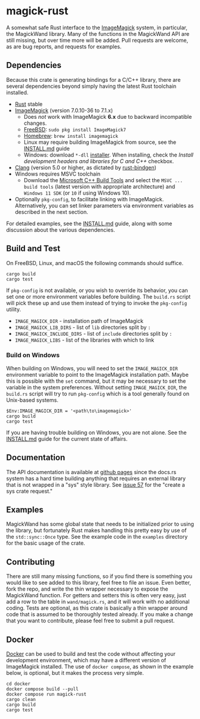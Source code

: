 # magick-rust

A somewhat safe Rust interface to the [ImageMagick](http://www.imagemagick.org/) system, in particular, the MagickWand library. Many of the functions in the MagickWand API are still missing, but over time more will be added. Pull requests are welcome, as are bug reports, and requests for examples.

## Dependencies

Because this crate is generating bindings for a C/C++ library, there are several dependencies beyond simply having the latest Rust toolchain installed.

* [Rust](https://www.rust-lang.org) stable
* [ImageMagick](https://imagemagick.org) (version 7.0.10-36 to 7.1.x)
    - Does _not_ work with ImageMagick **6.x** due to backward incompatible changes.
    - [FreeBSD](https://www.freebsd.org): `sudo pkg install ImageMagick7`
    - [Homebrew](http://brew.sh): `brew install imagemagick`
    - Linux may require building ImageMagick from source, see the [INSTALL.md](./INSTALL.md) guide
    - Windows: download `*-dll` [installer](https://www.imagemagick.org/script/download.php#windows). When installing, check the *Install development headers and libraries for C and C++* checkbox.
* [Clang](https://clang.llvm.org) (version 5.0 or higher, as dictated by [rust-bindgen](https://github.com/rust-lang/rust-bindgen))
* Windows requires MSVC toolchain
    - Download the [Microsoft C++ Build Tools](https://visualstudio.microsoft.com/visual-cpp-build-tools/) and select the `MSVC ... build tools` (latest version with appropriate architecture) and `Windows 11 SDK` (or `10` if using Windows 10).
* Optionally `pkg-config`, to facilitate linking with ImageMagick. Alternatively, you can set linker parameters via environment variables as described in the next section.

For detailed examples, see the [INSTALL.md](./INSTALL.md) guide, along with some discussion about the various dependencies.

## Build and Test

On FreeBSD, Linux, and macOS the following commands should suffice.

```shell
cargo build
cargo test
```

If `pkg-config` is not available, or you wish to override its behavior, you can set one or more environment variables before building. The `build.rs` script will pick these up and use them instead of trying to invoke the `pkg-config` utility.

* `IMAGE_MAGICK_DIR` - installation path of ImageMagick
* `IMAGE_MAGICK_LIB_DIRS` - list of `lib` directories split by `:`
* `IMAGE_MAGICK_INCLUDE_DIRS` - list of `include` directories split by `:`
* `IMAGE_MAGICK_LIBS` - list of the libraries with which to link

### Build on Windows

When building on Windows, you will need to set the `IMAGE_MAGICK_DIR` environment variable to point to the ImageMagick installation path. Maybe this is possible with the `set` command, but it may be necessary to set the variable in the system preferences. Without setting `IMAGE_MAGICK_DIR`, the `build.rs` script will try to run `pkg-config` which is a tool generally found on Unix-based systems.

```shell
$Env:IMAGE_MAGICK_DIR = '<path\to\imagemagick>'
cargo build
cargo test
```

If you are having trouble building on Windows, you are not alone. See the [INSTALL.md](./INSTALL.md) guide for the current state of affairs.

## Documentation

The API documentation is available at [github pages](https://nlfiedler.github.io/magick-rust) since the docs.rs system has a hard time building anything that requires an external library that is not wrapped in a "sys" style library. See [issue 57](https://github.com/nlfiedler/magick-rust/issues/57) for the "create a sys crate request."

## Examples

MagickWand has some global state that needs to be initialized prior to using the library, but fortunately Rust makes handling this pretty easy by use of the `std::sync::Once` type. See the example code in the `examples` directory for the basic usage of the crate.

## Contributing

There are still many missing functions, so if you find there is something you would like to see added to this library, feel free to file an issue. Even better, fork the repo, and write the thin wrapper necessary to expose the MagickWand function. For getters and setters this is often very easy, just add a row to the table in `wand/magick.rs`, and it will work with no additional coding. Tests are optional, as this crate is basically a thin wrapper around code that is assumed to be thoroughly tested already. If you make a change that you want to contribute, please feel free to submit a pull request.

## Docker

[Docker](https://www.docker.com) can be used to build and test the code without affecting your development environment, which may have a different version of ImageMagick installed. The use of `docker compose`, as shown in the example below, is optional, but it makes the process very simple.

```shell
cd docker
docker compose build --pull
docker compose run magick-rust
cargo clean
cargo build
cargo test
```
